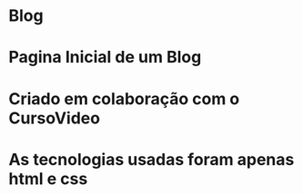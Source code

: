 # Blog

# Pagina Inicial de um Blog

# Criado em colaboração com o CursoVideo

# As tecnologias usadas foram apenas html e css
